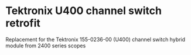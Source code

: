 # Tektronix U400 channel switch retrofit
Replacement for the Tektronix 155-0236-00 (U400) channel switch hybrid module from 2400 series scopes
